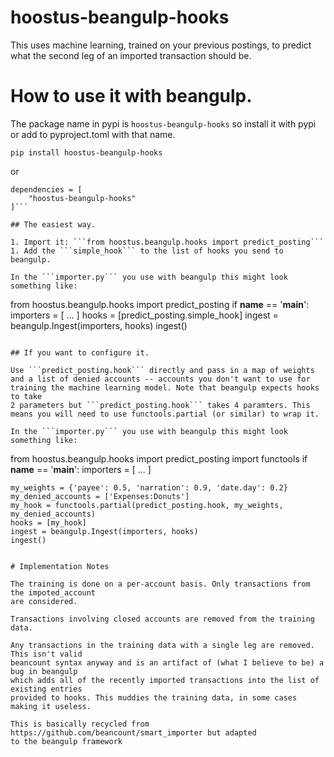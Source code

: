 # hoostus-beangulp-hooks

This uses machine learning, trained on your previous postings, to
predict what the second leg of an imported transaction should be.

# How to use it with beangulp.

The package name in pypi is ```hoostus-beangulp-hooks``` so
install it with pypi or add to pyproject.toml with that name.

```pip install hoostus-beangulp-hooks```

or
```
dependencies = [
    "hoostus-beangulp-hooks"
]```

## The easiest way.

1. Import it: ```from hoostus.beangulp.hooks import predict_posting```
1. Add the ```simple_hook``` to the list of hooks you send to beangulp.

In the ```importer.py``` you use with beangulp this might look something like:

```
from hoostus.beangulp.hooks import predict_posting
if __name__ == '__main__':
    importers = [ ... ]
    hooks = [predict_posting.simple_hook]
    ingest = beangulp.Ingest(importers, hooks)
    ingest()
```

## If you want to configure it.

Use ```predict_posting.hook``` directly and pass in a map of weights
and a list of denied accounts -- accounts you don't want to use for
training the machine learning model. Note that beangulp expects hooks to take
2 parameters but ```predict_posting.hook``` takes 4 paramters. This
means you will need to use functools.partial (or similar) to wrap it.

In the ```importer.py``` you use with beangulp this might look something like:
```
from hoostus.beangulp.hooks import predict_posting
import functools
if __name__ == '__main__':
    importers = [ ... ]
    
    my_weights = {'payee': 0.5, 'narration': 0.9, 'date.day': 0.2}
    my_denied_accounts = ['Expenses:Donuts']
    my_hook = functools.partial(predict_posting.hook, my_weights, my_denied_accounts)
    hooks = [my_hook]
    ingest = beangulp.Ingest(importers, hooks)
    ingest()
```

# Implementation Notes

The training is done on a per-account basis. Only transactions from the impoted_account
are considered.

Transactions involving closed accounts are removed from the training data.

Any transactions in the training data with a single leg are removed. This isn't valid
beancount syntax anyway and is an artifact of (what I believe to be) a bug in beangulp
which adds all of the recently imported transactions into the list of existing entries
provided to hooks. This muddies the training data, in some cases making it useless.

This is basically recycled from https://github.com/beancount/smart_importer but adapted
to the beangulp framework

